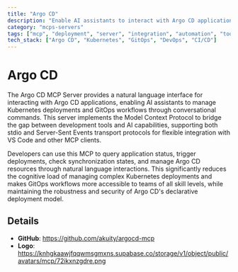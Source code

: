 ```yaml
---
title: "Argo CD"
description: "Enable AI assistants to interact with Argo CD applications through natural language commands and queries."
category: "mcps-servers"
tags: ["mcp", "deployment", "server", "integration", "automation", "tools"]
tech_stack: ["Argo CD", "Kubernetes", "GitOps", "DevOps", "CI/CD"]
---
```


# Argo CD

The Argo CD MCP Server provides a natural language interface for interacting with Argo CD applications, enabling AI assistants to manage Kubernetes deployments and GitOps workflows through conversational commands. This server implements the Model Context Protocol to bridge the gap between development tools and AI capabilities, supporting both stdio and Server-Sent Events transport protocols for flexible integration with VS Code and other MCP clients.

Developers can use this MCP to query application status, trigger deployments, check synchronization states, and manage Argo CD resources through natural language interactions. This significantly reduces the cognitive load of managing complex Kubernetes deployments and makes GitOps workflows more accessible to teams of all skill levels, while maintaining the robustness and security of Argo CD's declarative deployment model.

## Details

- **GitHub**: https://github.com/akuity/argocd-mcp
- **Logo**: https://knhgkaawjfqqwmsgmxns.supabase.co/storage/v1/object/public/avatars/mcp/72ikxnzgdre.png
